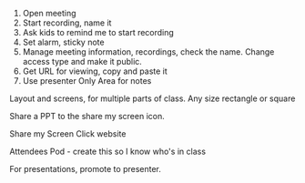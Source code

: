 1. Open meeting
2. Start recording, name it
3. Ask kids to remind me to start recording
4. Set alarm, sticky note
5. Manage meeting information, recordings, check the name. Change access type and make it public. 
6. Get URL for viewing, copy and paste it 
7. Use presenter Only Area for notes


Layout and screens, for multiple parts of class. 
Any size rectangle or square

Share a PPT to the share my screen icon. 

Share my Screen
Click website

Attendees Pod - create this so I know who's in class

For presentations, promote to presenter. 